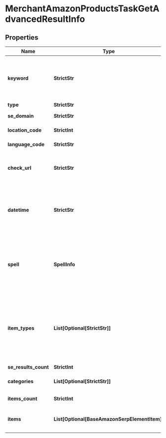 # MerchantAmazonProductsTaskGetAdvancedResultInfo


## Properties

| Name | Type | Description | Notes |
|------------ | ------------- | ------------- | -------------|
**keyword** | **StrictStr** | keyword received in a POST array<br>keyword is returned with decoded %## (plus character ‘+’ will be decoded to a space character) |[optional]|
**type** | **StrictStr** | type of element |[optional]|
**se_domain** | **StrictStr** | search engine domain in a POST array |[optional]|
**location_code** | **StrictInt** | location code in a POST array |[optional]|
**language_code** | **StrictStr** | language code in a POST array |[optional]|
**check_url** | **StrictStr** | direct URL to Amazon results<br>you can use it to make sure that we provided accurate results |[optional]|
**datetime** | **StrictStr** | date and time when the result was received<br>in the UTC format: “yyyy-mm-dd hh-mm-ss +00:00”<br>example:<br>2019-11-15 12:57:46 +00:00 |[optional]|
**spell** | **SpellInfo** | autocorrection of the search engine<br>if the search engine provided results for a keyword that was corrected, we will specify the keyword corrected by the search engine and the type of autocorrection |[optional]|
**item_types** | **List[Optional[StrictStr]]** | types of search results found in Amazon SERP<br>contains types of all search results (items) found in the returned SERP<br>possible item types:<br>amazon_serp, amazon_paid, editorial_recommendations, top_rated_from_our_brands, related_searches |[optional]|
**se_results_count** | **StrictInt** | search engine results count |[optional]|
**categories** | **List[Optional[StrictStr]]** | amazon product departments and subcategories |[optional]|
**items_count** | **StrictInt** | the number of results returned in the items array |[optional]|
**items** | **List[Optional[BaseAmazonSerpElementItem]]** | Amazon product items within the editorial_recommendations element |[optional]|